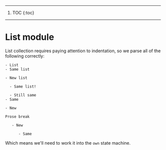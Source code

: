 
------
1. TOC
{:toc}
------

# List module

  List collection requires paying attention to indentation, so we parse all
of the following correctly:

```orb
- List
- Same list

- New list
  
  - Same list!

  - Still same
- Same

- New

Prose break

   - New

      - Same

```

Which means we'll need to work it into the `````own````` state machine. 

